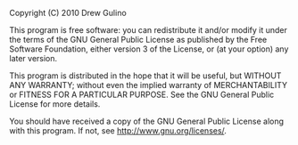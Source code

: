Copyright (C) 2010  Drew Gulino

  This program is free software: you can redistribute it and/or modify it under the terms of the GNU General Public License as published by the Free Software Foundation, either version 3 of the License, or (at your option) any later version.

  This program is distributed in the hope that it will be useful, but WITHOUT ANY WARRANTY; without even the implied warranty of MERCHANTABILITY or FITNESS FOR A PARTICULAR PURPOSE.  See the GNU General Public License for more details.

  You should have received a copy of the GNU General Public License along with this program. If not, see <http://www.gnu.org/licenses/>.
